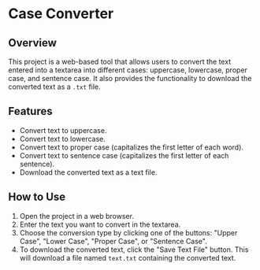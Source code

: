 # Case Converter

## Overview
This project is a web-based tool that allows users to convert the text entered into a textarea into different cases: uppercase, lowercase, proper case, and sentence case. It also provides the functionality to download the converted text as a `.txt` file.

## Features
- Convert text to uppercase.
- Convert text to lowercase.
- Convert text to proper case (capitalizes the first letter of each word).
- Convert text to sentence case (capitalizes the first letter of each sentence).
- Download the converted text as a text file.

## How to Use
1. Open the project in a web browser.
2. Enter the text you want to convert in the textarea.
3. Choose the conversion type by clicking one of the buttons: "Upper Case", "Lower Case", "Proper Case", or "Sentence Case".
4. To download the converted text, click the "Save Text File" button. This will download a file named `text.txt` containing the converted text.

